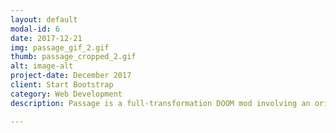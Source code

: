 ```yaml
---
layout: default
modal-id: 6
date: 2017-12-21
img: passage_gif_2.gif
thumb: passage_cropped_2.gif
alt: image-alt
project-date: December 2017
client: Start Bootstrap
category: Web Development
description: Passage is a full-transformation DOOM mod involving an original alternate-control mechanism. The final project for my TCS 198: Modding class, "Passage" is a complete transformation of the 1993 PC game "DOOM". The game features an original controller, textures, and sprites. The game features the player walking around in a Target retail store with nothing but a tape recorder interacting with the deer roaming around the store. My inspiration with this project was taking a completely human-made space and having the player passively listen to the nature that has taken over it. As an addition to the game I have re-purposed a cassette recorder to act as the controller for the game, using an Arduino Uno chip and Processing program to simulate different key-presses and mouse commands used within the game. The cassette also maintained its functional motor and changes depending on which button the player presses.  Credit Note: While the deer sprites are heavily edited and include some original alterations of it, I did not create the initial sprite used to make the other angles and frames of its animation. Additionally, I do not own the rights for the music used in the game. Related Media -<a href="https://www.behance.net/gallery/60321771/Passage">Behance Page with Project Details</a> 

---
```

